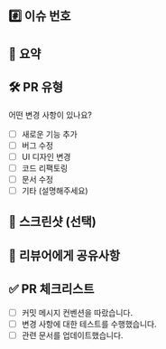 ## #️⃣ 이슈 번호

## 📝 요약

## 🛠️ PR 유형
어떤 변경 사항이 있나요?
- [ ] 새로운 기능 추가
- [ ] 버그 수정
- [ ] UI 디자인 변경
- [ ] 코드 리팩토링
- [ ] 문서 수정
- [ ] 기타 (설명해주세요)

## 📸 스크린샷 (선택)

## 💬 리뷰어에게 공유사항

## ✅ PR 체크리스트
- [ ] 커밋 메시지 컨벤션을 따랐습니다.
- [ ] 변경 사항에 대한 테스트를 수행했습니다.
- [ ] 관련 문서를 업데이트했습니다.
